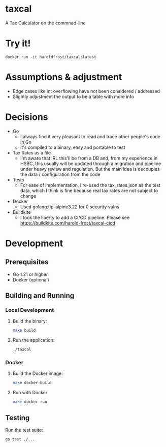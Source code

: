 # taxcal

A Tax Calculator on the commnad-line

# Try it!
```
docker run -it haroldfrost/taxcal:latest
```
 
# Assumptions & adjustment

- Edge cases like int overflowing have not been considered / addressed
- Slightly adjustment the output to be a table with more info

# Decisions

- Go
  - I always find it very pleasant to read and trace other people's code in Go
  - it's compiled to a binary, easy and portable to test
- Tax Rates as a file
  - I'm aware that IRL this'll be from a DB and, from my experience in HSBC, this usually will be updated through a migration and pipeline under heavy review and regulation. But the main idea is decouples the data / configuration from the code
- Tests
  - For ease of implementation, I re-used the tax_rates.json as the test data, which I think is fine because real tax rates are not subject to change
- Docker
  - Used golang:tip-alpine3.22 for 0 security vulns
- Buildkite
  - I took the liberty to add a CI/CD pipeline. Please see https://buildkite.com/harold-frost/taxcal-cicd

# Development

## Prerequisites

- Go 1.21 or higher
- Docker (optional)

## Building and Running

### Local Development

1. Build the binary:

   ```bash
   make build
   ```

2. Run the application:
   ```bash
   ./taxcal
   ```

### Docker

1. Build the Docker image:

   ```bash
   make docker-build
   ```

2. Run with Docker:
   ```bash
   make docker-run
   ```

## Testing

Run the test suite:

```
go test ./...
```
